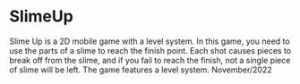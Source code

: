 # SlimeUp
 Slime Up is a 2D mobile game with a level system. In this game, you need to use the parts of a slime to reach the finish point. Each shot causes pieces to break off from the slime, and if you fail to reach the finish, not a single piece of slime will be left. The game features a level system. November/2022
